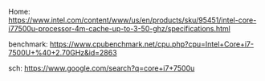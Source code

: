 Home: https://www.intel.com/content/www/us/en/products/sku/95451/intel-core-i77500u-processor-4m-cache-up-to-3-50-ghz/specifications.html

benchmark: https://www.cpubenchmark.net/cpu.php?cpu=Intel+Core+i7-7500U+%40+2.70GHz&id=2863

sch: https://www.google.com/search?q=core+i7+7500u
